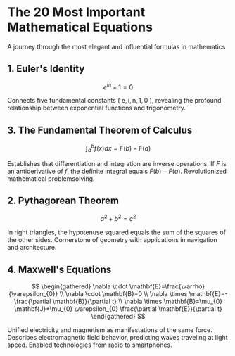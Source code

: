 # The 20 Most Important Mathematical Equations 

A journey through the most elegant and influential formulas in mathematics

## 1. Euler's Identity

$$
e^{i \pi}+1=0
$$

Connects five fundamental constants ( $\mathrm{e}, \mathrm{i}, \mathrm{n}, 1,0$ ), revealing the profound relationship between exponential functions and trigonometry.

## 3. The Fundamental Theorem of Calculus

$$
\int_{a}^{b} f(x) d x=F(b)-F(a)
$$

Establishes that differentiation and integration are inverse operations. If $F$ is an antiderivative of $f$, the definite integral equals $F(b)-F(a)$. Revolutionized mathematical problemsolving.

## 2. Pythagorean Theorem

$$
a^{2}+b^{2}=c^{2}
$$

In right triangles, the hypotenuse squared equals the sum of the squares of the other sides. Cornerstone of geometry with applications in navigation and architecture.

## 4. Maxwell's Equations

$$
\begin{gathered}
\nabla \cdot \mathbf{E}=\frac{\varrho}{\varepsilon_{0}} \\
\nabla \cdot \mathbf{B}=0 \\
\nabla \times \mathbf{E}=-\frac{\partial \mathbf{B}}{\partial t} \\
\nabla \times \mathbf{B}=\mu_{0} \mathbf{J}+\mu_{0} \varepsilon_{0} \frac{\partial \mathbf{E}}{\partial t}
\end{gathered}
$$

Unified electricity and magnetism as manifestations of the same force. Describes electromagnetic field behavior, predicting waves traveling at light speed. Enabled technologies from radio to smartphones.